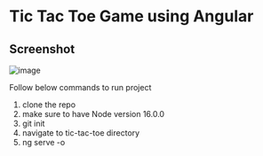 # Tic Tac Toe Game using Angular
## Screenshot
![image](https://github.com/Ashish0016/tic-tac-toe-game/assets/65064870/15891972-649f-435e-a7e2-26c45c3b6b0d)

Follow below commands to run project
1. clone the repo
2. make sure to have Node version 16.0.0
3. git init
4. navigate to tic-tac-toe directory
5. ng serve -o

